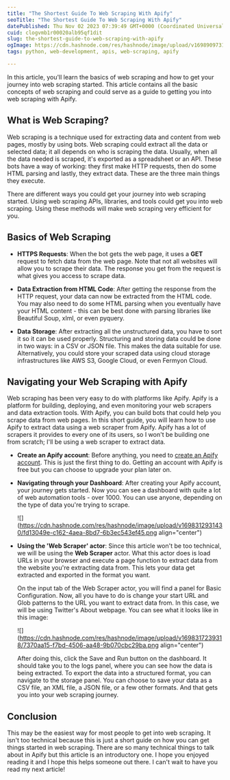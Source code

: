 ```yaml
---
title: "The Shortest Guide To Web Scraping With Apify"
seoTitle: "The Shortest Guide To Web Scraping With Apify"
datePublished: Thu Nov 02 2023 07:39:49 GMT+0000 (Coordinated Universal Time)
cuid: clogvmb1r00020alb95qf1dit
slug: the-shortest-guide-to-web-scraping-with-apify
ogImage: https://cdn.hashnode.com/res/hashnode/image/upload/v1698909731617/89e1e41a-e006-491f-817a-4a7fc64236c4.png
tags: python, web-development, apis, web-scraping, apify

---
```


In this article, you'll learn the basics of web scraping and how to get your journey into web scraping started. This article contains all the basic concepts of web scraping and could serve as a guide to getting you into web scraping with Apify.

## What is Web Scraping?

Web scraping is a technique used for extracting data and content from web pages, mostly by using bots. Web scraping could extract all the data or selected data; it all depends on who is scraping the data. Usually, when all the data needed is scraped, it's exported as a spreadsheet or an API. These bots have a way of working: they first make HTTP requests, then do some HTML parsing and lastly, they extract data. These are the three main things they execute.

There are different ways you could get your journey into web scraping started. Using web scraping APIs, libraries, and tools could get you into web scraping. Using these methods will make web scraping very efficient for you.

## Basics of Web Scraping

* **HTTPS Requests**: When the bot gets the web page, it uses a **GET** request to fetch data from the web page. Note that not all websites will allow you to scrape their data. The response you get from the request is what gives you access to scrape data.
    
* **Data Extraction from HTML Code**: After getting the response from the HTTP request, your data can now be extracted from the HTML code. You may also need to do some HTML parsing when you eventually have your HTML content - this can be best done with parsing libraries like Beautiful Soup, xlml, or even pyquery.
    
* **Data Storage**: After extracting all the unstructured data, you have to sort it so it can be used properly. Structuring and storing data could be done in two ways: in a CSV or JSON file. This makes the data suitable for use. Alternatively, you could store your scraped data using cloud storage infrastructures like AWS S3, Google Cloud, or even Fermyon Cloud.
    

## Navigating your Web Scraping with Apify

Web scraping has been very easy to do with platforms like Apify. Apify is a platform for building, deploying, and even monitoring your web scrapers and data extraction tools. With Apify, you can build bots that could help you scrape data from web pages. In this short guide, you will learn how to use Apify to extract data using a web scraper from Apify. Apify has a lot of scrapers it provides to every one of its users, so I won't be building one from scratch; I'll be using a web scraper to extract data.

* **Create an Apify account**: Before anything, you need to [create an Apify account](https://console.apify.com/sign-up). This is just the first thing to do. Getting an account with Apify is free but you can choose to upgrade your plan later on.
    
* **Navigating through your Dashboard**: After creating your Apify account, your journey gets started. Now you can see a dashboard with quite a lot of web automation tools - over 1000. You can use anyone, depending on the type of data you're trying to scrape.
    
    ![](https://cdn.hashnode.com/res/hashnode/image/upload/v1698312931430/fd13049e-c162-4aea-8bd7-6b3ec543ef45.png align="center")
    
* **Using the 'Web Scraper' actor**: Since this article won't be too technical, we will be using the **Web Scraper** actor. What this actor does is load URLs in your browser and execute a page function to extract data from the website you're extracting data from. This lets your data get extracted and exported in the format you want.
    
    On the input tab of the Web Scraper actor, you will find a panel for Basic Configuration. Now, all you have to do is change your start URL and Glob patterns to the URL you want to extract data from. In this case, we will be using Twitter's About webpage. You can see what it looks like in this image:
    
    ![](https://cdn.hashnode.com/res/hashnode/image/upload/v1698317239318/7370aa15-f7bd-4506-aa48-9b070cbc29ba.png align="center")
    
    After doing this, click the Save and Run button on the dashboard. It should take you to the logs panel, where you can see how the data is being extracted. To export the data into a structured format, you can navigate to the storage panel. You can choose to save your data as a CSV file, an XML file, a JSON file, or a few other formats. And that gets you into your web scraping journey.
    

## Conclusion

This may be the easiest way for most people to get into web scraping. It isn't too technical because this is just a short guide on how you can get things started in web scraping. There are so many technical things to talk about in Apify but this article is an introductory one. I hope you enjoyed reading it and I hope this helps someone out there. I can't wait to have you read my next article!
